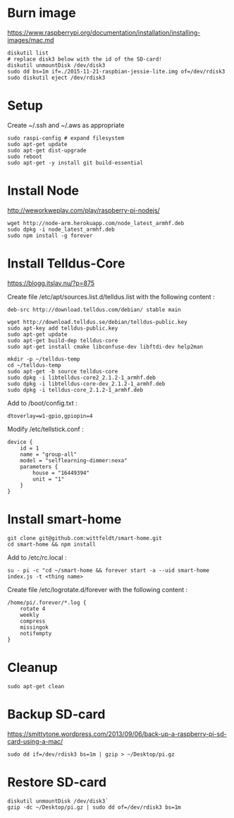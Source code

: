 # Burn image

https://www.raspberrypi.org/documentation/installation/installing-images/mac.md

```
diskutil list
# replace disk3 below with the id of the SD-card!
diskutil unmountDisk /dev/disk3
sudo dd bs=1m if=./2015-11-21-raspbian-jessie-lite.img of=/dev/rdisk3
sudo diskutil eject /dev/rdisk3
```

# Setup

Create ~/.ssh and ~/.aws as appropriate
```
sudo raspi-config # expand filesystem
sudo apt-get update
sudo apt-get dist-upgrade
sudo reboot
sudo apt-get -y install git build-essential
```

# Install Node

http://weworkweplay.com/play/raspberry-pi-nodejs/

```
wget http://node-arm.herokuapp.com/node_latest_armhf.deb
sudo dpkg -i node_latest_armhf.deb
sudo npm install -g forever
```

# Install Telldus-Core

https://blogg.itslav.nu/?p=875

Create file /etc/apt/sources.list.d/telldus.list with the following content :
```
deb-src http://download.telldus.com/debian/ stable main
```

```
wget http://download.telldus.se/debian/telldus-public.key
sudo apt-key add telldus-public.key
sudo apt-get update
sudo apt-get build-dep telldus-core
sudo apt-get install cmake libconfuse-dev libftdi-dev help2man

mkdir -p ~/telldus-temp
cd ~/telldus-temp
sudo apt-get -b source telldus-core
sudo dpkg -i libtelldus-core2_2.1.2-1_armhf.deb
sudo dpkg -i libtelldus-core-dev_2.1.2-1_armhf.deb
sudo dpkg -i telldus-core_2.1.2-1_armhf.deb
```

Add to /boot/config.txt :
```
dtoverlay=w1-gpio,gpiopin=4
```
    
Modify /etc/tellstick.conf :
```
device {
    id = 1
    name = "group-all"
    model = "selflearning-dimmer:nexa"
    parameters {
        house = "16449394"
        unit = "1"
    }
}
```

# Install smart-home

```
git clone git@github.com:wittfeldt/smart-home.git
cd smart-home && npm install
```

Add to /etc/rc.local :
```
su - pi -c "cd ~/smart-home && forever start -a --uid smart-home index.js -t <thing name>
```

Create file /etc/logrotate.d/forever with the following content :
```
/home/pi/.forever/*.log {
    rotate 4
    weekly
    compress
    missingok
    notifempty
}
```

# Cleanup

`sudo apt-get clean`

# Backup SD-card

https://smittytone.wordpress.com/2013/09/06/back-up-a-raspberry-pi-sd-card-using-a-mac/

`sudo dd if=/dev/rdisk3 bs=1m | gzip > ~/Desktop/pi.gz`

# Restore SD-card

```
diskutil unmountDisk /dev/disk3`
gzip -dc ~/Desktop/pi.gz | sudo dd of=/dev/rdisk3 bs=1m
```
